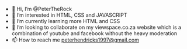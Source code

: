 - 👋 Hi, I’m @PeterTheRock
- 👀 I’m interested in HTML, CSS and JAVASCRIPT
- 🌱 I’m currently learning more HTML and CSS
- 💞️ I’m looking to collaborate on my viewspace.co.za website which is a combination of youtube and facebook without the heavy moderation
- 📫 How to reach me peterhendricks1997@gmail.com

<!---
PeterTheRock/PeterTheRock is a ✨ special ✨ repository because its `README.md` (this file) appears on your GitHub profile.
You can click the Preview link to take a look at your changes.
--->
